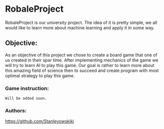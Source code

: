 # RobaleProject

RobaleProject is our university project. The idea of it is pretty simple, we all
would like to learn more about machine learning and apply it in some way.

## Objective:
As an objective of this project we chose to create a board game that one of us 
created in their spar time. After implementing mechanics of the game we will try
to learn AI to play this game. Our goal is rather to learn more about this 
amazing field of science then to succeed and create program with most optimal
strategy to play this game.

### Game instruction:
    Will be added soon.

### Authors:
https://github.com/Stanleyowskiki
